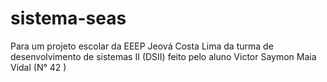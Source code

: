 # sistema-seas
 Para um projeto escolar da EEEP Jeová Costa Lima  da turma de desenvolvimento de sistemas II (DSII) feito pelo aluno Victor Saymon Maia Vidal (N° 42 )
